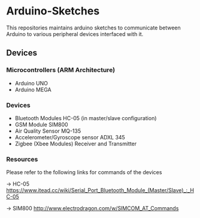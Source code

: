 # Arduino-Sketches
This repositories maintains arduino sketches to communicate between Arduino to various peripheral devices interfaced with it.

## Devices
### Microcontrollers (ARM Architecture)

* Arduino UNO
* Arduino MEGA

### Devices

* Bluetooth Modules HC-05 (in master/slave configuration) 
* GSM Module SIM800 
* Air Quality Sensor MQ-135
* Accelerometer/Gyroscope sensor ADXL 345
* Zigbee (Xbee Modules) Receiver and Transmitter 

### Resources

Please refer to the following links for commands of the devices

-> HC-05 https://www.itead.cc/wiki/Serial_Port_Bluetooth_Module_(Master/Slave)_:_HC-05

-> SIM800 http://www.electrodragon.com/w/SIMCOM_AT_Commands


